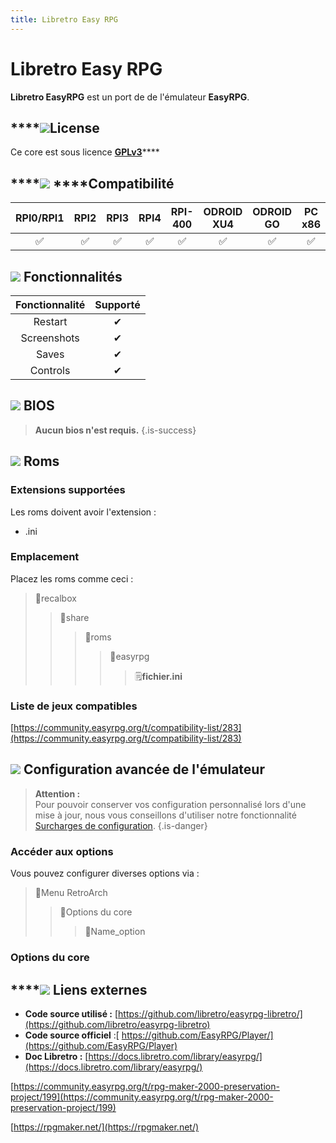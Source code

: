 ```yaml
---
title: Libretro Easy RPG
---
```


# Libretro Easy RPG

**Libretro EasyRPG** est un port de de l'émulateur **EasyRPG**.

## \*\*\*\*![](./gerald-g-parchment-background-or-border-5.svg)**License**

Ce core est sous licence [**GPLv3**](https://github.com/EasyRPG/Player/blob/master/COPYING)\*\*\*\*

## \*\*\*\*![](./compatibility.png) ****Compatibilité

| RPI0/RPI1 | RPI2 | RPI3 | RPI4 | RPI-400 | ODROID XU4 | ODROID GO | PC x86 | PC X86\_64 |
| :---: | :---: | :---: | :---: | :---: | :---: | :---: | :---: | :---: |
| ✅ | ✅ | ✅ | ✅ | ✅ | ✅ | ✅ | ✅ | ✅ |

## ![](./cogwheel-145804_640.png) Fonctionnalités

| Fonctionnalité | Supporté |
| :---: | :---: |
| Restart | ✔ |
| Screenshots | ✔ |
| Saves | ✔ |
| Controls | ✔ |

## ![](./tqfp32.svg) BIOS


>**Aucun bios n'est requis.**
{.is-success}

## ![](./rom-30098_640.png) Roms

### **Extensions supportées** <a id="extension-supporte"></a>

Les roms doivent avoir l'extension :

* .ini

### **Emplacement**

Placez les roms comme ceci : 

> 📁recalbox
>
> > 📁share
> >
> > > 📁roms
> > >
> > > > 📁easyrpg
> > > >
> > > > > 🗒**fichier.ini**

### Liste de jeux compatible**s**

[https://community.easyrpg.org/t/compatibility-list/283](https://community.easyrpg.org/t/compatibility-list/283)

## ![](./hammer-28636_640.png) Configuration avancée de l'émulateur


>**Attention :**  
>Pour pouvoir conserver vos configuration personnalisé lors d'une mise à jour, nous vous conseillons d'utiliser notre fonctionnalité [Surcharges de configuration](/v/francais/usage-avance/surcharge-de-configuration).
{.is-danger}

### Accéder aux options

Vous pouvez configurer diverses options via :

> 📁Menu RetroArch
>
> > 📁Options du core
> >
> > > 🧩Name\_option

### Options du core

## \*\*\*\*![](./kisspng-web-development-world-wide-web-computer-icons-webs-world-wide-web-icon-png-5ab05c24477216.4540070115215073642927.png) **Liens externes**

* **Code source utilisé :** [https://github.com/libretro/easyrpg-libretro/](https://github.com/libretro/easyrpg-libretro)
* **Code source officiel** :[ https://github.com/EasyRPG/Player/](https://github.com/EasyRPG/Player)
* **Doc Libretro :** [https://docs.libretro.com/library/easyrpg/](https://docs.libretro.com/library/easyrpg/)

[https://community.easyrpg.org/t/rpg-maker-2000-preservation-project/199](https://community.easyrpg.org/t/rpg-maker-2000-preservation-project/199)

[https://rpgmaker.net/](https://rpgmaker.net/)

